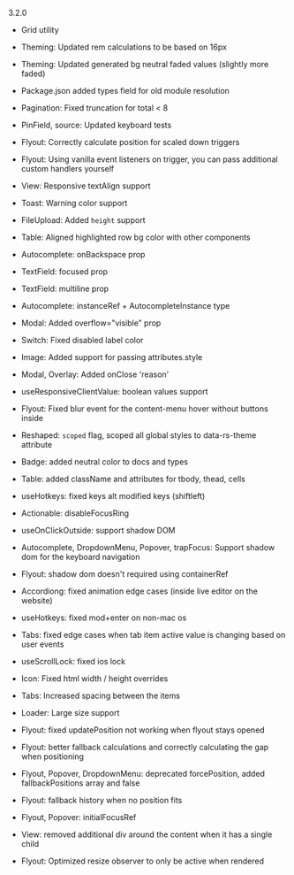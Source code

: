 3.2.0

- Grid utility

- Theming: Updated rem calculations to be based on 16px
- Theming: Updated generated bg neutral faded values (slightly more faded)

- Package.json added types field for old module resolution

- Pagination: Fixed truncation for total < 8
- PinField, source: Updated keyboard tests
- Flyout: Correctly calculate position for scaled down triggers
- Flyout: Using vanilla event listeners on trigger, you can pass additional custom handlers yourself
- View: Responsive textAlign support
- Toast: Warning color support
- FileUpload: Added `height` support
- Table: Aligned highlighted row bg color with other components
- Autocomplete: onBackspace prop
- TextField: focused prop
- TextField: multiline prop
- Autocomplete: instanceRef + AutocompleteInstance type
- Modal: Added overflow="visible" prop
- Switch: Fixed disabled label color
- Image: Added support for passing attributes.style
- Modal, Overlay: Added onClose 'reason'
- useResponsiveClientValue: boolean values support
- Flyout: Fixed blur event for the content-menu hover without buttons inside
- Reshaped: `scoped` flag, scoped all global styles to data-rs-theme attribute
- Badge: added neutral color to docs and types
- Table: added className and attributes for tbody, thead, cells
- useHotkeys: fixed keys alt modified keys (shiftleft)
- Actionable: disableFocusRing
- useOnClickOutside: support shadow DOM
- Autocomplete, DropdownMenu, Popover, trapFocus: Support shadow dom for the keyboard navigation
- Flyout: shadow dom doesn't required using containerRef
- Accordiong: fixed animation edge cases (inside live editor on the website)
- useHotkeys: fixed mod+enter on non-mac os
- Tabs: fixed edge cases when tab item active value is changing based on user events
- useScrollLock: fixed ios lock
- Icon: Fixed html width / height overrides
- Tabs: Increased spacing between the items
- Loader: Large size support
- Flyout: fixed updatePosition not working when flyout stays opened
- Flyout: better fallback calculations and correctly calculating the gap when positioning
- Flyout, Popover, DropdownMenu: deprecated forcePosition, added fallbackPositions array and false
- Flyout: fallback history when no position fits
- Flyout, Popover: initialFocusRef
- View: removed additional div around the content when it has a single child
- Flyout: Optimized resize observer to only be active when rendered
